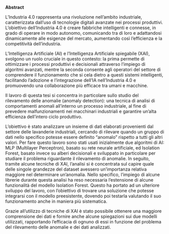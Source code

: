 **Abstract**

L’Industria 4.0 rappresenta una rivoluzione nell’ambito industriale, caratterizzata dall’uso di tecnologie digitali avanzate nei processi produttivi. L’obiettivo dell’Industria 4.0 è creare fabbriche intelligenti e connesse, in grado di operare in modo autonomo, comunicando tra di loro e adattandosi dinamicamente alle esigenze del mercato, aumentando così l’efficienza e la competitività dell’industria.

L’Intelligenza Artificiale (AI) e l’Intelligenza Artificiale spiegabile (XAI), svolgono un ruolo cruciale in questo contesto: la prima permette di ottimizzare i processi produttivi e decisionali attraverso l’impiego di algoritmi avanzati, mentre la seconda consente agli operatori del settore di comprendere il funzionamento che si cela dietro a questi sistemi intelligenti, facilitando l’adozione e l’integrazione dell’IA nell’Industria 4.0 e promuovendo una collaborazione più efficace tra umani e macchine.

Il lavoro di questa tesi si concentra in particolare sullo studio del rilevamento delle anomalie (anomaly detection): una tecnica di analisi di comportamenti anomali all’interno un processo industriale, al fine di prevedere malfunzionamenti nei macchinari industriali e garantire un’alta efficienza dell’intero ciclo produttivo.

L’obiettivo è stato analizzare un insieme di dati elaborati provenienti dal settore delle lavanderie industriali, cercando di rilevare quando un gruppo di dati nello specifico potesse essere definito “anomalo” rispetto a tutti gli altri valori. Per fare questo lavoro sono stati usati inizialmente due algoritmi di AI: MLP (Multilayer Perceptron), basato su rete neurale artificiale, ed Isolation Forest, basato invece su alberi decisionali e sviluppato in particolare per studiare il problema riguardante il rilevamento di anomalie. In seguito, tramite alcune tecniche di XAI, l’analisi si è concentrata sul capire quale delle singole grandezze del dataset avessero un’importanza relativa maggiore nel determinare un’anomalia. Nello specifico, l’impiego di alcune librerie durante questa analisi ha reso necessaria l’estensione di alcune funzionalità del modello Isolation Forest. Questo ha portato ad un ulteriore sviluppo del lavoro, con l’obiettivo di trovare una soluzione che potesse integrarsi con il modello preesistente, dovendo poi testarla valutando il suo funzionamento anche in maniera più sistematica. 

Grazie all’utilizzo di tecniche di XAI è stato possibile ottenere una maggiore comprensione dei dati e fornire anche alcune spiegazioni sui due modelli utilizzati, rapportando l’efficacia di ognuno di essi in funzione del problema del rilevamento delle anomalie e dei dati analizzati.
